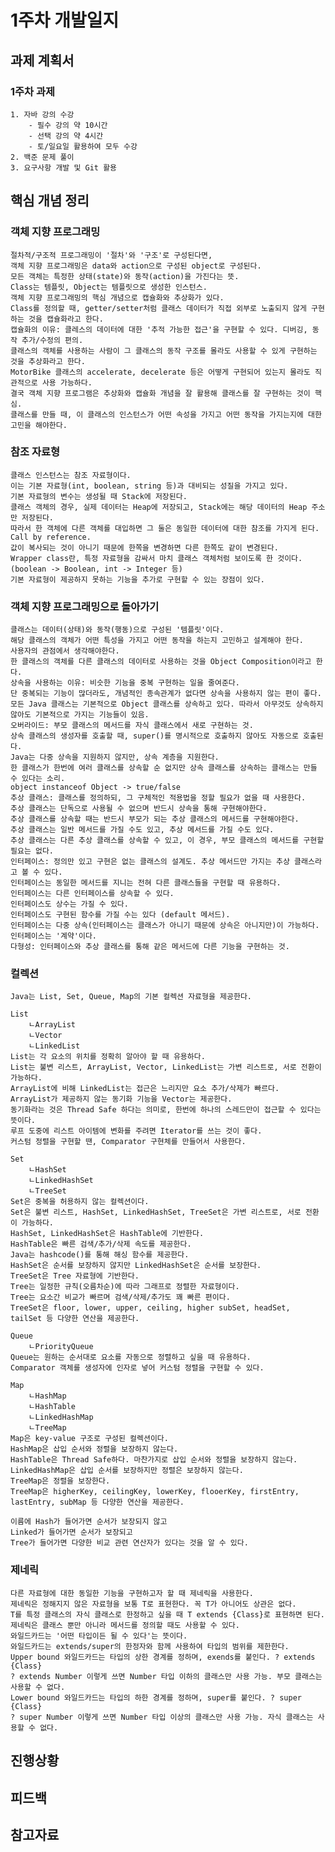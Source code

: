 # 1주차 개발일지

## 과제 계획서

### 1주차 과제

    1. 자바 강의 수강
        - 필수 강의 약 10시간
        - 선택 강의 약 4시간
        - 토/일요일 활용하여 모두 수강
    2. 백준 문제 풀이
    3. 요구사항 개발 및 Git 활용


## 핵심 개념 정리

### 객체 지향 프로그래밍

    절차적/구조적 프로그래밍이 '절차'와 '구조'로 구성된다면,
    객체 지향 프로그래밍은 data와 action으로 구성된 object로 구성된다.
    모든 객체는 특정한 상태(state)와 동작(action)을 가진다는 뜻.
    Class는 템플릿, Object는 템플릿으로 생성한 인스턴스.
    객체 지향 프로그래밍의 핵심 개념으로 캡슐화와 추상화가 있다.
    Class를 정의할 때, getter/setter처럼 클래스 데이터가 직접 외부로 노출되지 않게 구현하는 것을 캡슐화라고 한다.
    캡슐화의 이유: 클레스의 데이터에 대한 '추적 가능한 접근'을 구현할 수 있다. 디버깅, 동작 추가/수정의 편의.
    클래스의 객체를 사용하는 사람이 그 클래스의 동작 구조를 몰라도 사용할 수 있게 구현하는 것을 추상화라고 한다.
    MotorBike 클래스의 accelerate, decelerate 등은 어떻게 구현되어 있는지 몰라도 직관적으로 사용 가능하다. 
    결국 객체 지향 프로그램은 추상화와 캡슐화 개념을 잘 활용해 클래스를 잘 구현하는 것이 핵심.
    클래스를 만들 때, 이 클래스의 인스턴스가 어떤 속성을 가지고 어떤 동작을 가지는지에 대한 고민을 해야한다.
    
### 참조 자료형

    클래스 인스턴스는 참조 자료형이다.
    이는 기본 자료형(int, boolean, string 등)과 대비되는 성질을 가지고 있다.
    기본 자료형의 변수는 생성될 때 Stack에 저장된다.
    클래스 객체의 경우, 실제 데이터는 Heap에 저장되고, Stack에는 해당 데이터의 Heap 주소만 저장된다.
    따라서 한 객체에 다른 객체를 대입하면 그 둘은 동일한 데이터에 대한 참조를 가지게 된다. Call by reference.
    값이 복사되는 것이 아니기 때문에 한쪽을 변경하면 다른 한쪽도 같이 변경된다.
    Wrapper class란, 특정 자료형을 감싸서 마치 클래스 객체처럼 보이도록 한 것이다. (boolean -> Boolean, int -> Integer 등)
    기본 자료형이 제공하지 못하는 기능을 추가로 구현할 수 있는 장점이 있다.
    
### 객체 지향 프로그래밍으로 돌아가기

    클래스는 데이터(상태)와 동작(행동)으로 구성된 '템플릿'이다.
    해당 클래스의 객체가 어떤 특성을 가지고 어떤 동작을 하는지 고민하고 설계해야 한다.
    사용자의 관점에서 생각해야한다.
    한 클래스의 객체를 다른 클래스의 데이터로 사용하는 것을 Object Composition이라고 한다.
    상속을 사용하는 이유: 비슷한 기능을 중복 구현하는 일을 줄여준다.
    단 중복되는 기능이 많더라도, 개념적인 종속관계가 없다면 상속을 사용하지 않는 편이 좋다.
    모든 Java 클래스는 기본적으로 Object 클래스를 상속하고 있다. 따라서 아무것도 상속하지 않아도 기본적으로 가지는 기능들이 있음.
    오버라이드: 부모 클래스의 메서드를 자식 클래스에서 새로 구현하는 것.
    상속 클래스의 생성자를 호출할 때, super()를 명시적으로 호출하지 않아도 자동으로 호출된다.
    Java는 다중 상속을 지원하지 않지만, 상속 계층을 지원한다.
    한 클래스가 한번에 여러 클래스를 상속할 순 없지만 상속 클래스를 상속하는 클래스는 만들 수 있다는 소리.
    object instanceof Object -> true/false
    추상 클래스: 클래스를 정의하되, 그 구체적인 적용법을 정할 필요가 없을 때 사용한다.
    추상 클래스는 단독으로 사용될 수 없으며 반드시 상속을 통해 구현해야한다.
    추상 클래스를 상속할 때는 반드시 부모가 되는 추상 클래스의 메서드를 구현해야한다.
    추상 클래스는 일반 메서드를 가질 수도 있고, 추상 메서드를 가질 수도 있다.
    추상 클래스는 다른 추상 클래스를 상속할 수 있고, 이 경우, 부모 클래스의 메서드를 구현할 필요는 없다.
    인터페이스: 정의만 있고 구현은 없는 클래스의 설계도. 추상 메서드만 가지는 추상 클래스라고 볼 수 있다.
    인터페이스는 동일한 메서드를 지니는 전혀 다른 클래스들을 구현할 때 유용하다.
    인터페이스는 다른 인터페이스를 상속할 수 있다.
    인터페이스도 상수는 가질 수 있다.
    인터페이스도 구현된 함수를 가질 수는 있다 (default 메서드).
    인터페이스는 다중 상속(인터페이스는 클래스가 아니기 때문에 상속은 아니지만)이 가능하다.
    인터페이스는 '계약'이다.
    다형성: 인터페이스와 추상 클래스를 통해 같은 메서드에 다른 기능을 구현하는 것.
    
### 컬렉션

    Java는 List, Set, Queue, Map의 기본 컬렉션 자료형을 제공한다.
    
    List
        ㄴArrayList
        ㄴVector
        ㄴLinkedList
    List는 각 요소의 위치를 정확히 알아야 할 때 유용하다.
    List는 불변 리스트, ArrayList, Vector, LinkedList는 가변 리스트로, 서로 전환이 가능하다.
    ArrayList에 비해 LinkedList는 접근은 느리지만 요소 추가/삭제가 빠르다.
    ArrayList가 제공하지 않는 동기화 기능을 Vector는 제공한다.
    동기화라는 것은 Thread Safe 하다는 의미로, 한번에 하나의 스레드만이 접근할 수 있다는 뜻이다.
    루프 도중에 리스트 아이템에 변화를 주려면 Iterator를 쓰는 것이 좋다.
    커스텀 정렬을 구현할 땐, Comparator 구현체를 만들어서 사용한다.
    
    Set
        ㄴHashSet
        ㄴLinkedHashSet
        ㄴTreeSet
    Set은 중복을 허용하지 않는 컬렉션이다.
    Set은 불변 리스트, HashSet, LinkedHashSet, TreeSet은 가변 리스트로, 서로 전환이 가능하다.
    HashSet, LinkedHashSet은 HashTable에 기반한다.
    HashTable은 빠른 검색/추가/삭제 속도를 제공한다.
    Java는 hashcode()를 통해 해싱 함수를 제공한다.
    HashSet은 순서를 보장하지 않지만 LinkedHashSet은 순서를 보장한다.
    TreeSet은 Tree 자료형에 기반한다.
    Tree는 일정한 규칙(오름차순)에 따라 그래프로 정렬한 자료형이다.
    Tree는 요소간 비교가 빠르며 검색/삭제/추가도 꽤 빠른 편이다.
    TreeSet은 floor, lower, upper, ceiling, higher subSet, headSet, tailSet 등 다양한 연산을 제공한다.
    
    Queue
        ㄴPriorityQueue
    Queue는 원하는 순서대로 요소를 자동으로 정렬하고 싶을 때 유용하다.
    Comparator 객체를 생성자에 인자로 넣어 커스텀 정렬을 구현할 수 있다.
    
    Map
        ㄴHashMap
        ㄴHashTable
        ㄴLinkedHashMap
        ㄴTreeMap
    Map은 key-value 구조로 구성된 컬렉션이다.
    HashMap은 삽입 순서와 정렬을 보장하지 않는다.
    HashTable은 Thread Safe하다. 마찬가지로 삽입 순서와 정렬을 보장하지 않는다.
    LinkedHashMap은 삽입 순서를 보장하지만 정렬은 보장하지 않는다.
    TreeMap은 정렬을 보장한다.
    TreeMap은 higherKey, ceilingKey, lowerKey, flooerKey, firstEntry, lastEntry, subMap 등 다양한 연산을 제공한다.
    
    이름에 Hash가 들어가면 순서가 보장되지 않고
    Linked가 들어가면 순서가 보장되고
    Tree가 들어가면 다양한 비교 관련 연산자가 있다는 것을 알 수 있다.
    
### 제네릭
    
    다른 자료형에 대한 동일한 기능을 구현하고자 할 때 제네릭을 사용한다.
    제네릭은 정해지지 않은 자료형을 보통 T로 표현한다. 꼭 T가 아니어도 상관은 없다.
    T를 특정 클래스의 자식 클래스로 한정하고 싶을 때 T extends {Class}로 표현하면 된다.
    제네릭은 클래스 뿐만 아니라 메서드를 정의할 때도 사용할 수 있다.
    와일드카드는 '어떤 타입이든 될 수 있다'는 뜻이다.
    와일드카드는 extends/super의 한정자와 함께 사용하여 타입의 범위를 제한한다.
    Upper bound 와일드카드는 타입의 상한 경계를 정하며, exends를 붙인다. ? extends {Class}
    ? extends Number 이렇게 쓰면 Number 타입 이하의 클래스만 사용 가능. 부모 클래스는 사용할 수 없다.
    Lower bound 와일드카드는 타입의 하한 경계를 정하며, super를 붙인다. ? super {Class}
    ? super Number 이렇게 쓰면 Number 타입 이상의 클래스만 사용 가능. 자식 클래스는 사용할 수 없다.
    
## 진행상황



## 피드백



## 참고자료

